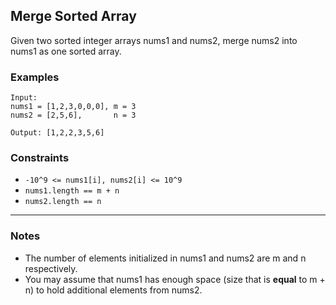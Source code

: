 ## Merge Sorted Array

Given two sorted integer arrays nums1 and nums2, merge nums2 into nums1 as one sorted array.

### Examples

```text
Input:
nums1 = [1,2,3,0,0,0], m = 3
nums2 = [2,5,6],       n = 3

Output: [1,2,2,3,5,6]
```

### Constraints

- `-10^9 <= nums1[i], nums2[i] <= 10^9`
- `nums1.length == m + n`
- `nums2.length == n`

---

### Notes

- The number of elements initialized in nums1 and nums2 are m and n respectively.
- You may assume that nums1 has enough space (size that is **equal** to m + n) to hold additional elements from nums2.
